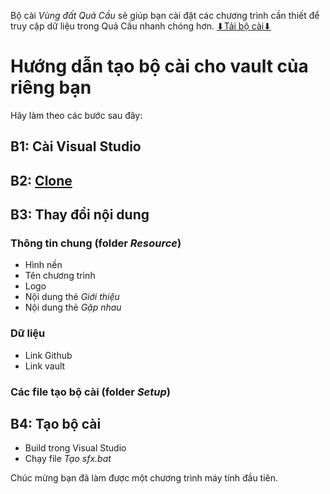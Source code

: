 Bộ cài *Vùng đất Quả Cầu* sẽ giúp bạn cài đặt các chương trình cần thiết để truy cập dữ liệu trong Quả Cầu nhanh chóng hơn. [⬇Tải bộ cài⬇](https://github.com/QuaCau-TheSphere/LOS-Installer/releases/)

# Hướng dẫn tạo bộ cài cho vault của riêng bạn
Hãy làm theo các bước sau đây:
## B1: Cài Visual Studio
## B2: [Clone](https://www.youtube.com/watch?v=fy6SQkhquQM) 
## B3: Thay đổi nội dung
### Thông tin chung (folder *Resource*) 
- Hình nền
- Tên chương trình 
- Logo
- Nội dung thẻ *Giới thiệu*
- Nội dung thẻ *Gặp nhau*
### Dữ liệu
- Link Github
- Link vault
### Các file tạo bộ cài (folder *Setup*) 
## B4: Tạo bộ cài
- Build trong Visual Studio
- Chạy file *Tạo sfx.bat*

Chúc mừng bạn đã làm được một chương trình máy tính đầu tiên. 
